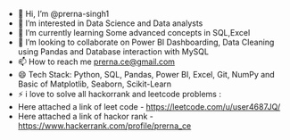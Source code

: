 - 👋 Hi, I’m @prerna-singh1
- 👀 I’m interested in Data Science and Data analysts
- 🌱 I’m currently learning Some advanced concepts in SQL,Excel
- 💞️ I’m looking to collaborate on Power BI Dashboarding, Data Cleaning using Pandas and Database interaction with MySQL
- 📫 How to reach me prerna.ce@gmail.com
- 😄 Tech Stack: Python, SQL, Pandas, Power BI, Excel, Git, NumPy and Basic of Matplotlib, Seaborn, Scikit-Learn
- ⚡ i love to solve all hackorrank and leetcode problems :
-  Here attached a link of leet code - https://leetcode.com/u/user4687JQ/
-  Here attached a link of hackor rank - https://www.hackerrank.com/profile/prerna_ce
  

<!--
prerna-singh1/prerna-singh1 is a ✨ special ✨ repository because its `README.md` (this file) appears on your GitHub profile.
You can click the Preview link to take a look at your changes.
--->
